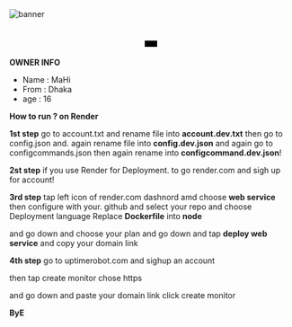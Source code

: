 <img src="https://files.catbox.moe/2qwm2r.mp4" alt="banner">
<h1 align="center"><video  src="./dashboard/videos/logo-non-bg.mp4" width="22px"> </h1>
<!-- Github README -->


**OWNER INFO**
- Name : MaHi
- From : Dhaka
- age : 16

**How to run ? on Render**

**1st step** go to account.txt and rename file into **account.dev.txt**
then go to config.json and. again rename file into **config.dev.json**
and again go to configcommands.json then again rename into **configcommand.dev.json**! 

 **2st step** if you use Render for Deployment. to go render.com and sigh up for account! 

 **3rd step** tap left icon of render.com dashnord 
 amd choose **web service** then configure with your. github 
 and select your repo and 
 choose Deployment language Replace **Dockerfile** into **node** 

 and go down and choose your plan and go down and tap **deploy web service**
 and copy your domain link 

 **4th step** go to uptimerobot.com and sighup an account 

 then tap create monitor chose https 

 and go down and paste your domain link click create monitor 



 **ByE**
